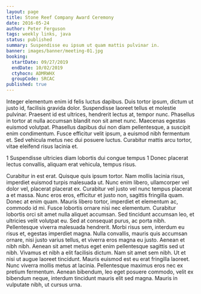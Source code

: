 ```yaml
---
layout: page
title: Stone Reef Company Award Ceremony
date: 2016-05-24
author: Peter Ferguson
tags: weekly links, java
status: published
summary: Suspendisse eu ipsum ut quam mattis pulvinar in.
banner: images/banner/meeting-01.jpg
booking:
  startDate: 09/27/2019
  endDate: 10/02/2019
  ctyhocn: ADMRWHX
  groupCode: SRCAC
published: true
---
```

Integer elementum enim id felis luctus dapibus. Duis tortor ipsum, dictum ut justo id, facilisis gravida dolor. Suspendisse laoreet tellus et molestie pulvinar. Praesent id est ultrices, hendrerit lectus at, tempor nunc. Phasellus in tortor at nulla accumsan blandit non sit amet nunc. Maecenas egestas euismod volutpat. Phasellus dapibus dui non diam pellentesque, a suscipit enim condimentum. Fusce efficitur velit ipsum, a euismod nibh fermentum et. Sed vehicula metus nec dui posuere luctus. Curabitur mattis arcu tortor, vitae eleifend risus lacinia et.

1 Suspendisse ultricies diam lobortis dui congue tempus
1 Donec placerat lectus convallis, aliquam erat vehicula, tempus risus.

Curabitur in est erat. Quisque quis ipsum tortor. Nam mollis lacinia risus, imperdiet euismod turpis malesuada ut. Nunc enim libero, ullamcorper vel dolor vel, placerat placerat ex. Curabitur vel justo vel nunc tempus placerat a et massa. Nunc eros eros, efficitur et justo non, sagittis fringilla quam. Donec at enim quam. Mauris libero tortor, imperdiet et elementum ac, commodo id mi. Fusce lobortis ornare nisi nec elementum. Curabitur lobortis orci sit amet nulla aliquet accumsan. Sed tincidunt accumsan leo, et ultricies velit volutpat eu. Sed at consequat purus, ac porta nibh. Pellentesque viverra malesuada hendrerit. Morbi risus sem, interdum eu risus et, egestas imperdiet magna. Nulla convallis, mauris quis accumsan ornare, nisi justo varius tellus, et viverra eros magna eu justo. Aenean et nibh nibh.
Aenean sit amet metus eget enim pellentesque sagittis sed ut nibh. Vivamus et nibh a elit facilisis dictum. Nam sit amet sem nibh. Ut et nisi ut augue laoreet tincidunt. Mauris euismod est eu erat fringilla laoreet. Nunc viverra mollis metus at lacinia. Pellentesque maximus eros nec ex pretium fermentum. Aenean bibendum, leo eget posuere commodo, velit ex bibendum neque, interdum tincidunt mauris elit sed magna. Mauris in vulputate nibh, ut cursus urna.
